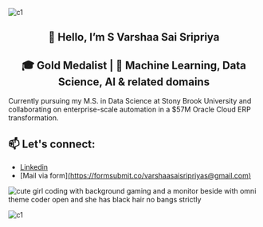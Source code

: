 ![c1](https://github.com/user-attachments/assets/796077c5-3157-41dd-8944-576da343d44c)

<div align="center">
  
## 👋 Hello, I’m S Varshaa Sai Sripriya

## 🎓 Gold Medalist | 🤖 Machine Learning, Data Science, AI & related domains 

</div> 

Currently pursuing my M.S. in Data Science at Stony Brook University and collaborating on enterprise-scale automation in a $57M Oracle Cloud ERP transformation.
  
## 📫 Let's connect: 

- [Linkedin](https://www.linkedin.com/in/varshaasaisheshadhri/)
- [Mail via form][(https://formsubmit.co/varshaasaisripriyas@gmail.com)](https://forms.gle/4he63uTbjhTcTU5t5)


![cute girl coding with background gaming and a monitor beside with omni theme coder open and she has black hair no bangs strictly](https://github.com/user-attachments/assets/71a646ee-db7d-47a4-8a87-fd668e1298a3)

![c1](https://github.com/user-attachments/assets/796077c5-3157-41dd-8944-576da343d44c)
<!---
S-Varshaa-Sai-Sripriya/S-Varshaa-Sai-Sripriya is a ✨ special ✨ repository because its `README.md` (this file) appears on your GitHub profile.
You can click the Preview link to take a look at your changes.
--->
